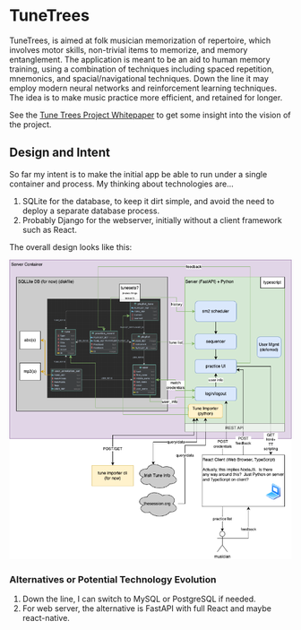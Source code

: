 # TuneTrees

TuneTrees, is aimed at folk musician memorization of repertoire, which involves motor skills, non-trivial items to
memorize, and memory entanglement. The application is meant to be an aid to human memory training, using a
combination of techniques including spaced repetition, mnemonics, and spacial/navigational techniques. Down the line it
may employ modern neural networks and reinforcement learning techniques. The idea is to make music practice more
efficient, and retained for longer.

See the [Tune Trees Project Whitepaper](docs/core-proposal.md#tune-trees-project-whitepaper)
to get some insight into the vision of the project.

## Design and Intent

So far my intent is to make the initial app be able to run under a single container and process.  My thinking about 
technologies are...

1. SQLite for the database, to keep it dirt simple, and avoid the need to deploy a separate database process.  
2. Probably Django for the webserver, initially without a client framework such as React.

The overall design looks like this:

![tunetrees_design.drawio.png](design/tunetrees_design.drawio.png)

### Alternatives or Potential Technology Evolution

1. Down the line, I can switch to MySQL or PostgreSQL if needed.
2. For web server, the alternative is FastAPI with full React and maybe react-native.
